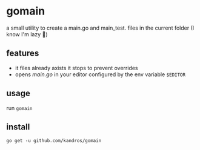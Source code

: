 # gomain

a small utility to create a main.go and main_test. files in the current folder (I know I'm lazy 🙈)

## features

- it files already axists it stops to prevent overrides
- opens _main.go_ in your editor configured by the env variable `$EDITOR`

## usage

run `gomain`

## install

`go get -u github.com/kandros/gomain`
